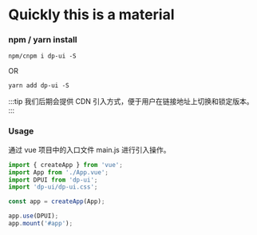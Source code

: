 # Quickly this is a material

### npm / yarn install

```shell
npm/cnpm i dp-ui -S
```

OR

```shell
yarn add dp-ui -S
```

:::tip
我们后期会提供 CDN 引入方式，便于用户在链接地址上切换和锁定版本。
:::

### Usage

通过 vue 项目中的入口文件 main.js 进行引入操作。

```js
import { createApp } from 'vue';
import App from './App.vue';
import DPUI from 'dp-ui';
import 'dp-ui/dp-ui.css';

const app = createApp(App);

app.use(DPUI);
app.mount('#app');
```
